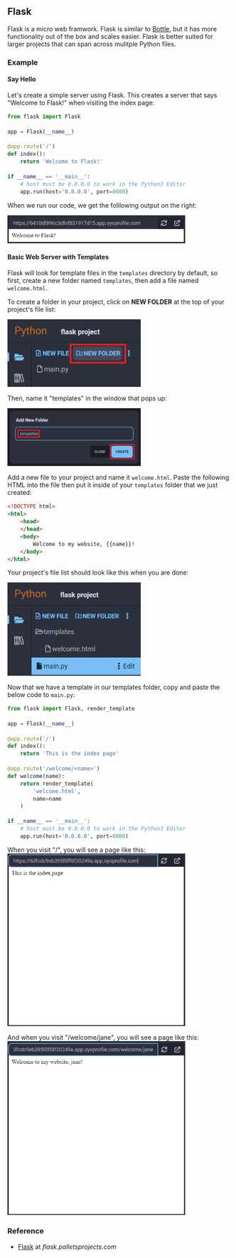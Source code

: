 ## Flask

Flask is a micro web framwork. Flask is similar to [Bottle](../bottle/), but it has more functionality out of the box and scales easier. Flask is better suited for larger projects that can span across mulitple Python files.

### Example

#### Say Hello

Let's create a simple server using Flask. This creates a server that says "Welcome to Flask!" when visiting the index page:

```python
from flask import Flask

app = Flask(__name__)

@app.route('/')
def index():
    return 'Welcome to Flask!'

if __name__ == '__main__':
    # host must be 0.0.0.0 to work in the Python3 Editor
    app.run(host='0.0.0.0', port=8080)
```

When we run our code, we get the folllowing output on the right:

<img src="../../assets/img/flask-helloworld.png" width="400px">

#### Basic Web Server with Templates

Flask will look for template files in the `templates` directory by default, so first, create a new folder named `templates`, then add a file named `welcome.html`.

To create a folder in your project, click on **NEW FOLDER** at the top of your project's file list:

<img src="../../assets/img/flask-new-folder.png" width="300px">

Then, name it "templates" in the window that pops up:

<img src="../../assets/img/flask-new-folder-name.png" width="300px">

Add a new file to your project and name it `welcome.html`. Paste the following HTML into the file then put it inside of your `templates` folder that we just created:

```html
<!DOCTYPE html>
<html>
    <head>
    </head>
    <body>
        Welcome to my website, {{name}}!
    </body>
</html>
```

Your project's file list should look like this when you are done:

<img src="../../assets/img/flask-filelist.png" width="300px">

Now that we have a template in our templates folder, copy and paste the below code to `main.py`:

```python
from flask import Flask, render_template

app = Flask(__name__)

@app.route('/')
def index():
    return 'This is the index page'

@app.route('/welcome/<name>')
def welcome(name):
    return render_template(
        'welcome.html',
        name=name
    )

if __name__ == '__main__':
    # host must be 0.0.0.0 to work in the Python3 Editor
    app.run(host='0.0.0.0', port=8080)
```

When you visit "/", you will see a page like this:
<img src="../../assets/img/flask-welcome-index.png" width="400px">

And when you visit "/welcome/jane", you will see a page like this:
<img src="../../assets/img/flask-welcome-jane.png" width="400px">

### Reference

-   [Flask](https://flask.palletsprojects.com/en/2.2.x/) at _flask.palletsprojects.com_
